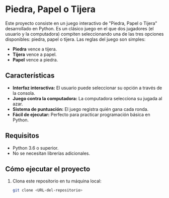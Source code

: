 # Piedra, Papel o Tijera

Este proyecto consiste en un juego interactivo de "Piedra, Papel o Tijera" desarrollado en Python. Es un clásico juego en el que dos jugadores (el usuario y la computadora) compiten seleccionando una de las tres opciones disponibles: piedra, papel o tijera. Las reglas del juego son simples:

- **Piedra** vence a tijera.
- **Tijera** vence a papel.
- **Papel** vence a piedra.

## Características

- **Interfaz interactiva:** El usuario puede seleccionar su opción a través de la consola.
- **Juego contra la computadora:** La computadora selecciona su jugada al azar.
- **Sistema de puntuación:** El juego registra quién gana cada ronda.
- **Fácil de ejecutar:** Perfecto para practicar programación básica en Python.

## Requisitos

- Python 3.6 o superior.
- No se necesitan librerías adicionales.

## Cómo ejecutar el proyecto

1. Clona este repositorio en tu máquina local:
   ```bash
   git clone <URL-del-repositorio>
